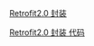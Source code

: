 
[Retrofit2.0 封装](http://blog.csdn.net/gengqiquan/article/details/52329259)

[Retrofit2.0 封装 代码](https://github.com/X3Y-Android/HttpUtil)
